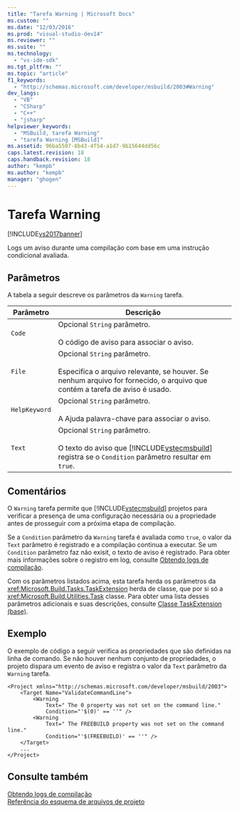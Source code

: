 ```yaml
---
title: "Tarefa Warning | Microsoft Docs"
ms.custom: ""
ms.date: "12/03/2016"
ms.prod: "visual-studio-dev14"
ms.reviewer: ""
ms.suite: ""
ms.technology: 
  - "vs-ide-sdk"
ms.tgt_pltfrm: ""
ms.topic: "article"
f1_keywords: 
  - "http://schemas.microsoft.com/developer/msbuild/2003#Warning"
dev_langs: 
  - "VB"
  - "CSharp"
  - "C++"
  - "jsharp"
helpviewer_keywords: 
  - "MSBuild, tarefa Warning"
  - "tarefa Warning [MSBuild]"
ms.assetid: 96ba5507-8b43-4f54-a1d7-9b15644dd56c
caps.latest.revision: 18
caps.handback.revision: 18
author: "kempb"
ms.author: "kempb"
manager: "ghogen"
---
```

# Tarefa Warning
[!INCLUDE[vs2017banner](../code-quality/includes/vs2017banner.md)]

Logs um aviso durante uma compilação com base em uma instrução condicional avaliada.  
  
## Parâmetros  
 A tabela a seguir descreve os parâmetros da `Warning` tarefa.  
  
|Parâmetro|Descrição|  
|---------------|---------------|  
|`Code`|Opcional `String` parâmetro.<br /><br /> O código de aviso para associar o aviso.|  
|`File`|Opcional `String` parâmetro.<br /><br /> Especifica o arquivo relevante, se houver.  Se nenhum arquivo for fornecido, o arquivo que contém a tarefa de aviso é usado.|  
|`HelpKeyword`|Opcional `String` parâmetro.<br /><br /> A Ajuda palavra\-chave para associar o aviso.|  
|`Text`|Opcional `String` parâmetro.<br /><br /> O texto do aviso que [!INCLUDE[vstecmsbuild](../extensibility/internals/includes/vstecmsbuild_md.md)] registra se o `Condition` parâmetro resultar em `true`.|  
  
## Comentários  
 O `Warning` tarefa permite que [!INCLUDE[vstecmsbuild](../extensibility/internals/includes/vstecmsbuild_md.md)] projetos para verificar a presença de uma configuração necessária ou a propriedade antes de prosseguir com a próxima etapa de compilação.  
  
 Se a `Condition` parâmetro da `Warning` tarefa é avaliada como `true`, o valor da `Text` parâmetro é registrado e a compilação continua a executar.  Se um `Condition` parâmetro faz não exisit, o texto de aviso é registrado.  Para obter mais informações sobre o registro em log, consulte [Obtendo logs de compilação](../msbuild/obtaining-build-logs-with-msbuild.md).  
  
 Com os parâmetros listados acima, esta tarefa herda os parâmetros da <xref:Microsoft.Build.Tasks.TaskExtension> herda de classe, que por si só a <xref:Microsoft.Build.Utilities.Task> classe.  Para obter uma lista desses parâmetros adicionais e suas descrições, consulte [Classe TaskExtension \(base\)](../msbuild/taskextension-base-class.md).  
  
## Exemplo  
 O exemplo de código a seguir verifica as propriedades que são definidas na linha de comando.  Se não houver nenhum conjunto de propriedades, o projeto dispara um evento de aviso e registra o valor da `Text` parâmetro da `Warning` tarefa.  
  
```  
<Project xmlns="http://schemas.microsoft.com/developer/msbuild/2003">  
    <Target Name="ValidateCommandLine">  
        <Warning  
            Text=" The 0 property was not set on the command line."  
            Condition="'$(0)' == ''" />  
        <Warning  
            Text=" The FREEBUILD property was not set on the command line."  
            Condition="'$(FREEBUILD)' == ''" />  
    </Target>  
    ...  
</Project>  
```  
  
## Consulte também  
 [Obtendo logs de compilação](../msbuild/obtaining-build-logs-with-msbuild.md)   
 [Referência do esquema de arquivos de projeto](../msbuild/msbuild-project-file-schema-reference.md)